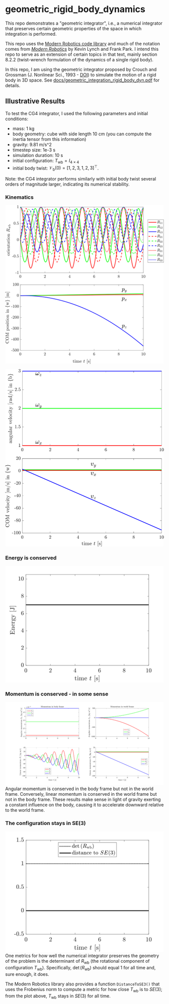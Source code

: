 # geometric_rigid_body_dynamics

This repo demonstrates a "geometric integrator", i.e., a numerical integrator that preserves certain geometric properties of the space in which integration is performed.

This repo uses the [Modern Robotics code library](https://github.com/NxRLab/ModernRobotics) and much of the notation comes from [_Modern Robotics_](https://hades.mech.northwestern.edu/index.php/Modern_Robotics) by Kevin Lynch and Frank Park.
I intend this repo to serve as an extension of certain topics in that text, mainly section 8.2.2 (twist-wrench formulation of the dynamics of a single rigid body).

In this repo, I am using the geometric integrator proposed by Crouch and Grossman (J. Nonlinear Sci., 1993 - [DOI](https://doi.org/10.1007/BF02429858)) to simulate the motion of a rigid body in 3D space. See [docs/geometric_integration_rigid_body_dyn.pdf](docs/geometric_integration_rigid_body_dyn.pdf) for details.

## Illustrative Results
To test the CG4 integrator, I used the following parameters and initial conditions:
* mass: 1 kg
* body geometry: cube with side length 10 cm (you can compute the inertia tensor from this information)
* gravity: 9.81 m/s^2
* timestep size: 1e-3 s
* simulation duration: 10 s
* initial configuration: $T_\mathrm{wb} = I_{4\times4}$
* initial body twist: $\mathcal{V}_\mathrm{b}(0) = [1,2,3,1,2,3]^{\top}$.

Note: the CG4 integrator performs similarly with initial body twist several orders of magnitude larger, indicating its numerical stability.

### Kinematics
![configuration](docs/graphics/svg/configuration.svg)

![velocity](docs/graphics/svg/velocity.svg)

###  Energy is conserved
![energy is conserved](docs/graphics/svg/energy.svg)

### Momentum is conserved - in some sense
![momentum is conserved](docs/graphics/svg/momenta.svg)
Angular momentum is conserved in the body frame but not in the world frame.
Conversely, linear momentum is conserved in the world frame but not in the body frame.
These results make sense in light of gravity exerting a constant influence on the body, causing it to accelerate downward relative to the world frame.

### The configuration stays in SE(3)
![SE3metrics](docs/graphics/svg/SE3metrics.svg)
One metrics for how well the numerical integrator preserves the geometry of the problem is the determinant of $R_\mathrm{wb}$ (the rotational component of configuration $T_\mathrm{wb}$). Specifically, $\det\left(R_\mathrm{wb}\right)$ should equal $1$ for all time and, sure enough, it does.

The Modern Robotics library also provides a function `DistanceToSE3()` that uses the Frobenius norm to compute a metric for how close $T_\mathrm{wb}$ is to $SE(3)$; from the plot above, $T_\mathrm{wb}$ stays in $SE(3)$ for all time.